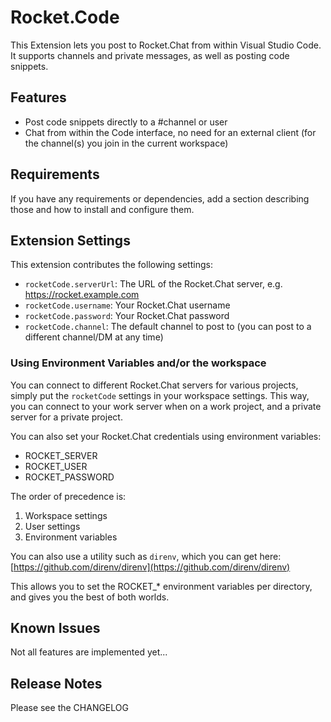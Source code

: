 # Rocket.Code

This Extension lets you post to Rocket.Chat from within Visual Studio Code. It supports channels and private messages, as well as posting code snippets.

## Features

* Post code snippets directly to a #channel or user
* Chat from within the Code interface, no need for an external client (for the channel(s) you join in the current workspace)

## Requirements

If you have any requirements or dependencies, add a section describing those and how to install and configure them.

## Extension Settings

This extension contributes the following settings:

* `rocketCode.serverUrl`: The URL of the Rocket.Chat server, e.g. https://rocket.example.com
* `rocketCode.username`: Your Rocket.Chat username
* `rocketCode.password`: Your Rocket.Chat password
* `rocketCode.channel`: The default channel to post to (you can post to a different channel/DM at any time)

### Using Environment Variables and/or the workspace

You can connect to different Rocket.Chat servers for various projects, simply put the `rocketCode` settings in your workspace settings. This way, you can connect to your work server when on a work project, and a private server for a private project.

You can also set your Rocket.Chat credentials using environment variables:

* ROCKET_SERVER
* ROCKET_USER
* ROCKET_PASSWORD

The order of precedence is:

1. Workspace settings
2. User settings
3. Environment variables

You can also use a utility such as `direnv`, which you can get here: [https://github.com/direnv/direnv](https://github.com/direnv/direnv)

This allows you to set the ROCKET_* environment variables per directory, and gives you the best of both worlds.

## Known Issues

Not all features are implemented yet...

## Release Notes

Please see the CHANGELOG
